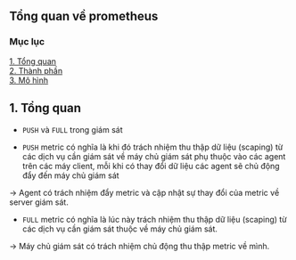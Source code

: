 ## Tổng quan về prometheus

### Mục lục

[1. Tổng quan](#tongquan)<br>
[2. Thành phần](#thanhphan)<br>
[3. Mô hình](#mohinh)<br>

<a name="tongquan"></a>
## 1. Tổng quan

- `PUSH` và `FULL` trong giám sát

+ `PUSH` metric có nghĩa là khi đó trách nhiệm thu thập dữ liệu (scaping) từ các dịch vụ cần giám sát về máy chủ giám sát phụ thuộc vào các agent trên các máy client, mỗi khi có thay đổi dữ liệu các agent sẽ chủ động đẩy đến máy chủ giám sát

-> Agent có trách nhiệm đẩy metric và cập nhật sự thay đổi của metric về server giám sát.

+ `FULL` metric có nghĩa là lúc này trách nhiệm thu thập dữ liệu (scaping) từ các dịch vụ cần giám sát thuộc về máy chủ giám sát.

-> Máy chủ giám sát có trách nhiệm chủ động thu thập metric về mình.
























